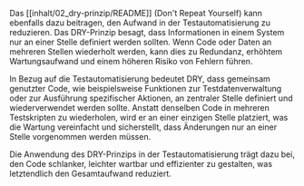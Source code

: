 Das [[inhalt/02_dry-prinzip/README]] (Don't Repeat Yourself) kann ebenfalls dazu beitragen, den Aufwand in der Testautomatisierung zu reduzieren. Das DRY-Prinzip besagt, dass Informationen in einem System nur an einer Stelle definiert werden sollten. Wenn Code oder Daten an mehreren Stellen wiederholt werden, kann dies zu Redundanz, erhöhtem Wartungsaufwand und einem höheren Risiko von Fehlern führen.

In Bezug auf die Testautomatisierung bedeutet DRY, dass gemeinsam genutzter Code, wie beispielsweise Funktionen zur Testdatenverwaltung oder zur Ausführung spezifischer Aktionen, an zentraler Stelle definiert und wiederverwendet werden sollte. Anstatt denselben Code in mehreren Testskripten zu wiederholen, wird er an einer einzigen Stelle platziert, was die Wartung vereinfacht und sicherstellt, dass Änderungen nur an einer Stelle vorgenommen werden müssen.

Die Anwendung des DRY-Prinzips in der Testautomatisierung trägt dazu bei, den Code schlanker, leichter wartbar und effizienter zu gestalten, was letztendlich den Gesamtaufwand reduziert.